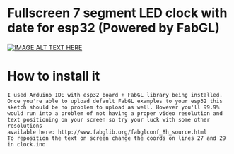 # Fullscreen 7 segment LED clock with date for esp32 (Powered by FabGL)
[![IMAGE ALT TEXT HERE](https://img.youtube.com/vi/y1z5M73dnmE/0.jpg)](https://www.youtube.com/watch?v=y1z5M73dnmE)

# How to install it
    I used Arduino IDE with esp32 board + FabGL library being installed.
    Once you're able to upload default FabGL examples to your esp32 this
    sketch should be no problem to upload as well. However you'll 99.9%
    would run into a problem of not having a proper video resolution and
    text positioning on your screen so try your luck with some other resolutions
    available here: http://www.fabglib.org/fabglconf_8h_source.html
    To reposition the text on screen change the coords on lines 27 and 29 in clock.ino
